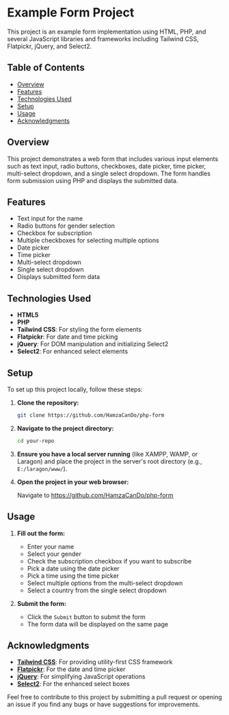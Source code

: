 # Example Form Project

This project is an example form implementation using HTML, PHP, and several JavaScript libraries and frameworks including Tailwind CSS, Flatpickr, jQuery, and Select2.

## Table of Contents

- [Overview](#overview)
- [Features](#features)
- [Technologies Used](#technologies-used)
- [Setup](#setup)
- [Usage](#usage)
- [Acknowledgments](#acknowledgments)

## Overview

This project demonstrates a web form that includes various input elements such as text input, radio buttons, checkboxes, date picker, time picker, multi-select dropdown, and a single select dropdown. The form handles form submission using PHP and displays the submitted data.

## Features

- Text input for the name
- Radio buttons for gender selection
- Checkbox for subscription
- Multiple checkboxes for selecting multiple options
- Date picker
- Time picker
- Multi-select dropdown
- Single select dropdown
- Displays submitted form data

## Technologies Used

- **HTML5**
- **PHP**
- **Tailwind CSS**: For styling the form elements
- **Flatpickr**: For date and time picking
- **jQuery**: For DOM manipulation and initializing Select2
- **Select2**: For enhanced select elements

## Setup

To set up this project locally, follow these steps:

1. **Clone the repository:**

    ```sh
    git clone https://github.com/HamzaCanDo/php-form
    ```

2. **Navigate to the project directory:**

    ```sh
    cd your-repo
    ```

3. **Ensure you have a local server running** (like XAMPP, WAMP, or Laragon) and place the project in the server's root directory (e.g., `E:/laragon/www/`).

4. **Open the project in your web browser:**

    Navigate to https://github.com/HamzaCanDo/php-form

## Usage

1. **Fill out the form:**
    - Enter your name
    - Select your gender
    - Check the subscription checkbox if you want to subscribe
    - Pick a date using the date picker
    - Pick a time using the time picker
    - Select multiple options from the multi-select dropdown
    - Select a country from the single select dropdown

2. **Submit the form:**
    - Click the `Submit` button to submit the form
    - The form data will be displayed on the same page

## Acknowledgments

- **[Tailwind CSS](https://tailwindcss.com/)**: For providing utility-first CSS framework
- **[Flatpickr](https://flatpickr.js.org/)**: For the date and time picker
- **[jQuery](https://jquery.com/)**: For simplifying JavaScript operations
- **[Select2](https://select2.org/)**: For the enhanced select boxes

Feel free to contribute to this project by submitting a pull request or opening an issue if you find any bugs or have suggestions for improvements.





